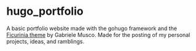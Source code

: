 # hugo_portfolio

A basic portfolio website made with the gohugo framework and the [Ficurinia theme](https://gitlab.com/gabmus/hugo-ficurinia) by Gabriele Musco. Made for the posting of my personal projects, ideas, and ramblings.